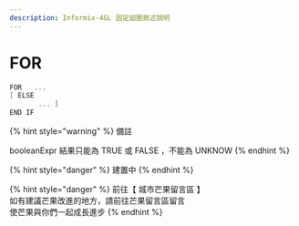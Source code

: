 ```yaml
---
description: Informix-4GL 固定迴圈敘述說明
---
```


# FOR

```objectivec
FOR   ...
[ ELSE 
       ... ]
END IF
```

{% hint style="warning" %}
備註

booleanExpr  結果只能為  TRUE  或  FALSE  ，不能為  UNKNOW
{% endhint %}

{% hint style="danger" %}
建置中
{% endhint %}

{% hint style="danger" %}
前往【 城市芒果留言區 】  
如有建議芒果改進的地方，請前往芒果留言區留言  
使芒果與你們一起成長進步
{% endhint %}


